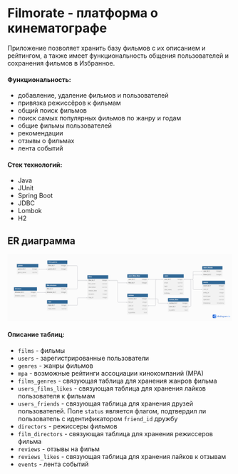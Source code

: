 # Filmorate - платформа о кинематографе
Приложение позволяет хранить базу фильмов с их описанием и рейтингом, а также имеет функциональность общения пользователей и сохранения фильмов в Избранное.

#### Функциональность:
- добавление, удаление фильмов и пользователей
- привязка режиссёров к фильмам
- общий поиск фильмов
- поиск самых популярных фильмов по жанру и годам
- общие фильмы пользователей
- рекомендации
- отзывы о фильмах
- лента событий

#### Стек технологий:
- Java
- JUnit
- Spring Boot
- JDBC
- Lombok
- H2

## ER диаграмма
![ER диаграмма базы данных приложения](/ER_filmorate.png)

#### Описание таблиц:
- `films` - фильмы
- `users` - зарегистрированные пользователи
- `genres` - жанры фильмов
- `mpa` - возможные рейтинги ассоциации кинокомпаний (МРА)
- `films_genres` - связующая таблица для хранения жанров фильма
- `users_films_likes` - связующая таблица для хранения лайков пользователя к фильмам
- `users_friends` - связующая таблица для хранения друзей пользователей. Поле `status` является флагом, подтвердил ли пользователь с идентификатором `friend_id` дружбу
- `directors` - режиссеры фильмов
- `film_directors` - связующая таблица для хранения режиссеров фильма
- `reviews` - отзывы на фильм
- `reviews_likes` - связующая таблица для хранения лайков к отзывам
- `events` - лента событий
